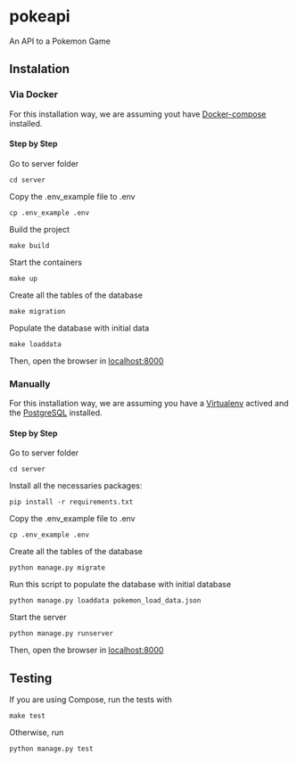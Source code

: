 # pokeapi
An API to a Pokemon Game

##  Instalation
### Via Docker
For this installation way, we are assuming yout have [Docker-compose](https://docs.docker.com/compose/install/) installed.

#### Step by Step
Go to server folder

    cd server
Copy the .env_example file to .env

    cp .env_example .env

Build the project

    make build
Start the containers

    make up

Create all the tables of the database

    make migration

Populate the database with initial data

    make loaddata

Then, open the browser in [localhost:8000](http://localhost:8000/)

### Manually
For this installation way, we are assuming you have a [Virtualenv](https://virtualenv.pypa.io/en/latest/) actived and the [PostgreSQL](https://www.digitalocean.com/community/tutorials/how-to-use-postgresql-with-your-django-application-on-ubuntu-16-04) installed.

#### Step by Step
Go to server folder

    cd server

Install all the necessaries packages:

    pip install -r requirements.txt

Copy the .env_example file to .env

    cp .env_example .env

Create all the tables of the database

    python manage.py migrate

Run this script to populate the database with initial database

    python manage.py loaddata pokemon_load_data.json

Start the server

    python manage.py runserver

Then, open the browser in [localhost:8000](http://localhost:8000/)

## Testing
If you are using Compose, run the tests with

    make test

Otherwise, run

    python manage.py test


